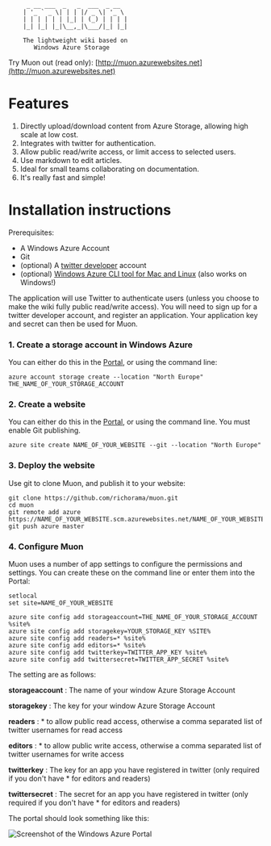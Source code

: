 ```
	 _ __ ___  _   _  ___  _ __  
	| '_ ` _ \| | | |/ _ \| '_ \ 
	| | | | | | |_| | (_) | | | |
	|_| |_| |_|\__,_|\___/|_| |_|

	The lightweight wiki based on 
	   Windows Azure Storage
```

Try Muon out (read only): [http://muon.azurewebsites.net](http://muon.azurewebsites.net)

# Features

 1. Directly upload/download content from Azure Storage, allowing high scale at low cost.
 1. Integrates with twitter for authentication.
 1. Allow public read/write access, or limit access to selected users.
 1. Use markdown to edit articles.
 1. Ideal for small teams collaborating on documentation.
 1. It's really fast and simple!

# Installation instructions

Prerequisites:

 * A Windows Azure Account
 * Git
 * (optional) A [twitter developer](https://dev.twitter.com) account
 * (optional) [Windows Azure CLI tool for Mac and Linux](https://github.com/windowsazure/azure-sdk-tools-xplat) (also works on Windows!)

The application will use Twitter to authenticate users (unless you choose to make the wiki fully public read/write access). You will need to sign up for a twitter developer account, and register an application. Your application key and secret can then be used for Muon.

### 1. Create a storage account in Windows Azure

You can either do this in the [Portal](https://manage.windowsazure.com/#Workspace/StorageExtension/storage), or using the command line:

```
azure account storage create --location "North Europe" THE_NAME_OF_YOUR_STORAGE_ACCOUNT
```

### 2. Create a website

You can either do this in the [Portal](https://manage.windowsazure.com/#Workspace/WebsiteExtension/websites), or using the command line. You must enable Git publishing.

```
azure site create NAME_OF_YOUR_WEBSITE --git --location "North Europe"
```

### 3. Deploy the website

Use git to clone Muon, and publish it to your website:

```
git clone https://github.com/richorama/muon.git
cd muon
git remote add azure https://NAME_OF_YOUR_WEBSITE.scm.azurewebsites.net/NAME_OF_YOUR_WEBSITE.git
git push azure master
```

### 4. Configure Muon

Muon uses a number of app settings to configure the permissions and settings. You can create these on the command line or enter them into the Portal:

```
setlocal
set site=NAME_OF_YOUR_WEBSITE

azure site config add storageaccount=THE_NAME_OF_YOUR_STORAGE_ACCOUNT %site%
azure site config add storagekey=YOUR_STORAGE_KEY %SITE%
azure site config add readers=* %site%
azure site config add editors=* %site%
azure site config add twitterkey=TWITTER_APP_KEY %site%
azure site config add twittersecret=TWITTER_APP_SECRET %site%
```

The setting are as follows:

__storageaccount__ : The name of your window Azure Storage Account

__storagekey__ : The key for your window Azure Storage Account

__readers__ : * to allow public read access, otherwise a comma separated list of twitter usernames for read access

__editors__ : * to allow public write access, otherwise a comma separated list of twitter usernames for write access

__twitterkey__ : The key for an app you have registered in twitter (only required if you don't have * for editors and readers)

__twittersecret__ : The secret for an app you have registered in twitter (only required if you don't have * for editors and readers)


The portal should look something like this:

![Screenshot of the Windows Azure Portal](http://coderead.files.wordpress.com/2013/02/untitled.png)